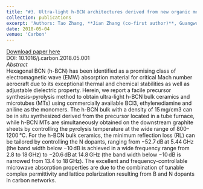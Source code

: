 ```yaml
---
title: "#3. Ultra-light h-BCN architectures derived from new organic monomer with tunable electromagnetic wave absorption"
collection: publications
excerpt: 'Authors: Tao Zhang, **Jian Zhang (co-first author)**, Guangwu Wen, Bo Zhong, Long Xia, Xiaoxiao Huang, Hu Zhao, Luchang Qin'
date: 2018-05-04
venue: 'Carbon'
---
```



[Download paper here](https://doi.org/10.1016/j.carbon.2018.05.001)    
DOI: 10.1016/j.carbon.2018.05.001    
*Abstract*      
Hexagonal BCN (h-BCN) has been identified as a promising class of electromagnetic wave (EMW) absorption material for critical Mach number aerocraft due to its exceptional thermal and chemical stabilities as well as adjustable dielectric property. Herein, we report a facile precursor synthesis-pyrolysis method to obtain ultra-light h-BCN bulk ceramics and microtubes (MTs) using commercially available BCl3, ethylenediamine and aniline as the monomers. The h-BCN bulk with a density of 15 mg/cm3 can be in situ synthesized derived from the precursor located in a tube furnace, while h-BCN MTs are simultaneously obtained on the downstream graphite sheets by controlling the pyrolysis temperature at the wide range of 800–1200 °C. For the h-BCN bulk ceramics, the minimum reflection loss (RL) can be tailored by controlling the N dopants, ranging from −52.7 dB at 5.44 GHz (the band width below −10 dB is achieved in a wide frequency range from 2.8 to 18 GHz) to −20.6 dB at 14.8 GHz (the band width below −10 dB is narrowed from 13.4 to 18 GHz). The excellent and frequency-controllable microwave absorption properties are due to the combination of tunable complex permittivity and lattice polarization resulting from B and N dopants in carbon networks.
